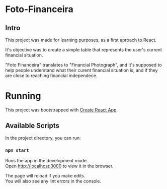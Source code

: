 # Foto-Financeira
 
## Intro

This project was made for learning purposes, as a first aproach to React.

It's objective was to create a simple table that represents the user's current financial situation.

"Foto Financeira" translates to "Financial Photograph", and it's supposed to help people understand what their curent financial situation is, and if they are close to reaching financial independece.

# Running

This project was bootstrapped with [Create React App](https://github.com/facebook/create-react-app).

## Available Scripts

In the project directory, you can run:

### `npm start`

Runs the app in the development mode.\
Open [http://localhost:3000](http://localhost:3000) to view it in the browser.

The page will reload if you make edits.\
You will also see any lint errors in the console.

